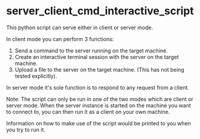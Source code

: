 # server_client_cmd_interactive_script

This python script can serve either in client or server mode.

In client mode you can perform 3 functions:
1. Send a command to the server running on the target machine.
2. Create an interactive terminal session with the server on the target machine.
3. Upload a file to the server on the target machine. (This has not being tested explicitly).

In server mode it's sole function is to respond to any request from a client.

Note: The script can only be run in one of the two modes which are client or server mode. When the server instance is started on the machine you want to connect to, you can then run it as a client on your own machine.

Information on how to make use of the script would be printed to you when you try to run it.
